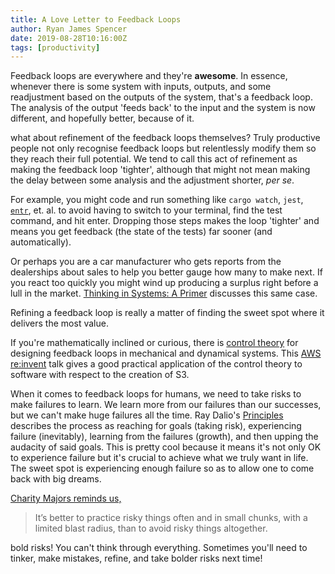 ```yaml
---
title: A Love Letter to Feedback Loops
author: Ryan James Spencer
date: 2019-08-28T10:16:00Z
tags: [productivity]
---
```


Feedback loops are everywhere and they're **awesome**. In essence, whenever
there is some system with inputs, outputs, and some readjustment based on the
outputs of the system, that's a feedback loop. The analysis of the output 'feeds
back' to the input and the system is now different, and hopefully better,
because of it.

what about refinement of the feedback loops themselves? Truly productive people
not only recognise feedback loops but relentlessly modify them so they reach
their full potential. We tend to call this act of refinement as making the
feedback loop 'tighter', although that might not mean making the delay between
some analysis and the adjustment shorter, _per se_.

For example, you might code and run something like `cargo watch`, `jest`,
[`entr`](http://entrproject.org/), et. al. to avoid having to switch to your
terminal, find the test command, and hit enter. Dropping those steps makes the
loop 'tighter' and means you get feedback (the state of the tests) far sooner
(and automatically).

Or perhaps you are a car manufacturer who gets reports from the dealerships
about sales to help you better gauge how many to make next. If you react too
quickly you might wind up producing a surplus right before a lull in the market.
[Thinking in Systems: A
Primer](https://www.goodreads.com/book/show/3828902-thinking-in-systems)
discusses this same case.

Refining a feedback loop is really a matter of finding the sweet spot where it
delivers the most value.

If you're mathematically inclined or curious, there is [control
theory](https://en.wikipedia.org/wiki/Control_theory) for designing feedback
loops in mechanical and dynamical systems. This [AWS
re:invent](https://www.youtube.com/watch?v=O8xLxNje30M) talk gives a good
practical application of the control theory to software with respect to the
creation of S3.

When it comes to feedback loops for humans, we need to take risks to make
failures to learn. We learn more from our failures than our successes, but we
can't make huge failures all the time. Ray Dalio's
[Principles](https://www.goodreads.com/book/show/34536488-principles) describes
the process as reaching for goals (taking risk), experiencing failure
(inevitably), learning from the failures (growth), and then upping the audacity
of said goals. This is pretty cool because it means it's not only OK to
experience failure but it's crucial to achieve what we truly want in life. The
sweet spot is experiencing enough failure so as to allow one to come back with
big dreams.

[Charity Majors reminds
us,](https://increment.com/testing/i-test-in-production/)

> It’s better to practice risky things often and in small chunks, with a limited
> blast radius, than to avoid risky things altogether.

bold risks! You can't think through everything. Sometimes you'll need to tinker,
make mistakes, refine, and take bolder risks next time!
